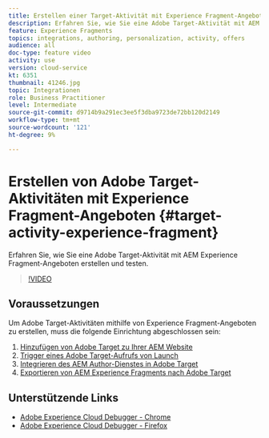 ```yaml
---
title: Erstellen einer Target-Aktivität mit Experience Fragment-Angeboten
description: Erfahren Sie, wie Sie eine Adobe Target-Aktivität mit AEM Experience Fragment-Angeboten erstellen und testen.
feature: Experience Fragments
topics: integrations, authoring, personalization, activity, offers
audience: all
doc-type: feature video
activity: use
version: cloud-service
kt: 6351
thumbnail: 41246.jpg
topic: Integrationen
role: Business Practitioner
level: Intermediate
source-git-commit: d9714b9a291ec3ee5f3dba9723de72bb120d2149
workflow-type: tm+mt
source-wordcount: '121'
ht-degree: 9%

---
```



# Erstellen von Adobe Target-Aktivitäten mit Experience Fragment-Angeboten {#target-activity-experience-fragment}

Erfahren Sie, wie Sie eine Adobe Target-Aktivität mit AEM Experience Fragment-Angeboten erstellen und testen.

>[!VIDEO](https://video.tv.adobe.com/v/41246?quality=12&learn=on)

## Voraussetzungen

Um Adobe Target-Aktivitäten mithilfe von Experience Fragment-Angeboten zu erstellen, muss die folgende Einrichtung abgeschlossen sein:

1. [Hinzufügen von Adobe Target zu Ihrer AEM Website](./add-target-launch-extension.md)
1. [Trigger eines Adobe Target-Aufrufs von Launch](./load-and-fire-target.md)
1. [Integrieren des AEM Author-Dienstes in Adobe Target](./setup-aem-target-cloud-service.md)
1. [Exportieren von AEM Experience Fragments nach Adobe Target](./export-experience-fragment-target.md)

## Unterstützende Links

* [Adobe Experience Cloud Debugger - Chrome](https://chrome.google.com/webstore/detail/adobe-experience-cloud-de/ocdmogmohccmeicdhlhhgepeaijenapj)
* [Adobe Experience Cloud Debugger - Firefox](https://addons.mozilla.org/en-US/firefox/addon/adobe-experience-platform-dbg/)